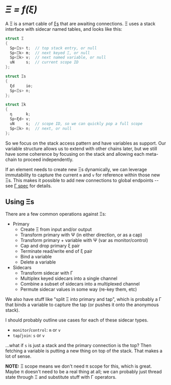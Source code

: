 # _Ξ = f(ξ)_
A Ξ is a smart cable of [ξs](xi.md) that are awaiting connections. Ξ uses a stack interface with sidecar named tables, and looks like this:

```cpp
struct Ξ
{
  Sp<Ξs> t;  // top stack entry, or null
  Sp<Ξk> m;  // next keyed Ξ, or null
  Sp<Ξk> v;  // next named variable, or null
  uN     s;  // current scope ID
};

struct Ξs
{
  ξd     io;
  Sp<Ξs> n;
};

struct Ξk
{
  η      k;
  Sp<ξd> v;
  uN     s;  // scope ID, so we can quickly pop a full scope
  Sp<Ξk> n;  // next, or null
};
```

So we focus on the stack access pattern and have variables as support. Our variable structure allows us to extend with other chains later, but we still have some coherence by focusing on the stack and allowing each meta-chain to proceed independently.

If an element needs to create new Ξs dynamically, we can leverage immutability to capture the current `m` and `v` for reference within those new Ξs. This makes it possible to add new connections to global endpoints -- see [Γ spec](Gamma.md) for details.


## Using Ξs
There are a few common operations against Ξs:

+ Primary
  + Create Ξ from input and/or output
  + Transform primary with Ψ (in either direction, or as a cap)
  + Transform primary + variable with Ψ (var as monitor/control)
  + Cap and drop primary ξ pair
  + Terminate read/write end of ξ pair
  + Bind a variable
  + Delete a variable
+ Sidecars
  + Transform sidecar with Γ
  + Multiplex keyed sidecars into a single channel
  + Combine a subset of sidecars into a multiplexed channel
  + Permute sidecar values in some way (re-key them, etc)

We also have stuff like "split Ξ into primary and tap", which is probably a Γ that binds a variable to capture the tap (or pushes it onto the anonymous stack).

I should probably outline use cases for each of these sidecar types.

+ `monitor`/`control`: `m` or `v`
+ `tap`/`join`: `s` or `v`

...what if `s` is just a stack and the primary connection is the top? Then fetching a variable is putting a new thing on top of the stack. That makes a lot of sense.

**NOTE:** Ξ scope means we don't need π scope for this, which is great. Maybe π doesn't need to be a real thing at all; we can probably just thread state through Ξ and substitute stuff with Γ operators.
